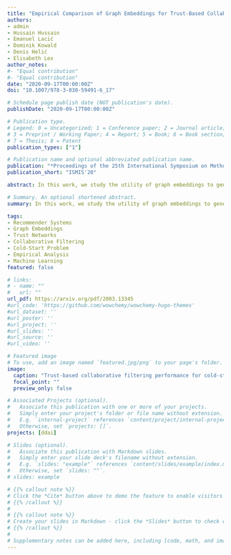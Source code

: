 ```yaml
---
title: "Empirical Comparison of Graph Embeddings for Trust-Based Collaborative Filtering"
authors:
- admin
- Hussain Hussain
- Emanuel Lacić
- Dominik Kowald
- Denis Helić
- Elisabeth Lex
author_notes:
#- "Equal contribution"
#- "Equal contribution"
date: "2020-09-17T00:00:00Z"
doi: "10.1007/978-3-030-59491-6_17"

# Schedule page publish date (NOT publication's date).
publishDate: "2020-09-17T00:00:00Z"

# Publication type.
# Legend: 0 = Uncategorized; 1 = Conference paper; 2 = Journal article;
# 3 = Preprint / Working Paper; 4 = Report; 5 = Book; 6 = Book section;
# 7 = Thesis; 8 = Patent
publication_types: ["1"]

# Publication name and optional abbreviated publication name.
publication: "*Proceedings of the 25th International Symposium on Methodologies for Intelligent Systems*"
publication_short: "ISMIS'20"

abstract: In this work, we study the utility of graph embeddings to generate latent user representations for trust-based collaborative filtering. In a cold-start setting, on three publicly available datasets, we evaluate approaches from four method families - (i) factorization-based, (ii) random walk-based, (iii) deep learning-based, and (iv) the Large-scale Information Network Embedding (LINE) approach. We find that across the four families, random-walk-based approaches consistently achieve the best accuracy. Besides, they result in highly novel and diverse recommendations. Furthermore, our results show that the use of graph embeddings in trust-based collaborative filtering significantly improves user coverage.

# Summary. An optional shortened abstract.
summary: In this work, we study the utility of graph embeddings to generate latent user representations for trust-based collaborative filtering. In a cold-start setting, on three publicly available datasets, we evaluate approaches from four method families - (i) factorization-based, (ii) random walk-based, (iii) deep learning-based, and (iv) the Large-scale Information Network Embedding (LINE) approach. We find that across the four families, random-walk-based approaches consistently achieve the best accuracy. Besides, they result in highly novel and diverse recommendations. Furthermore, our results show that the use of graph embeddings in trust-based collaborative filtering significantly improves user coverage.

tags:
- Recommender Systems
- Graph Embeddings
- Trust Networks
- Collaborative Filtering
- Cold-Start Problem
- Empirical Analysis
- Machine Learning
featured: false

# links:
# - name: ""
#   url: ""
url_pdf: https://arxiv.org/pdf/2003.13345
#url_code: 'https://github.com/wowchemy/wowchemy-hugo-themes'
#url_dataset: ''
#url_poster: ''
#url_project: ''
#url_slides: ''
#url_source: ''
#url_video: ''

# Featured image
# To use, add an image named `featured.jpg/png` to your page's folder. 
image:
  caption: "Trust-based collaborative filtering performance for cold-start users across five algorithm families on three datasets, measuring recommendation quality (nDCG), novelty, diversity, and user coverage. Asterisks indicate statistically significant superior performance. Random walk-based approaches consistently delivered the best accuracy with high novelty and diversity."
  focal_point: ""
  preview_only: false

# Associated Projects (optional).
#   Associate this publication with one or more of your projects.
#   Simply enter your project's folder or file name without extension.
#   E.g. `internal-project` references `content/project/internal-project/index.md`.
#   Otherwise, set `projects: []`.
projects: [ddai]

# Slides (optional).
#   Associate this publication with Markdown slides.
#   Simply enter your slide deck's filename without extension.
#   E.g. `slides: "example"` references `content/slides/example/index.md`.
#   Otherwise, set `slides: ""`.
# slides: example

# {{% callout note %}}
# Click the *Cite* button above to demo the feature to enable visitors to import publication metadata # into their reference management software.
# {{% /callout %}}
#
# {{% callout note %}}
# Create your slides in Markdown - click the *Slides* button to check out the example.
# {{% /callout %}}
# 
# Supplementary notes can be added here, including [code, math, and images](https://wowchemy.com/docs/writing-markdown-latex/).
---
```


